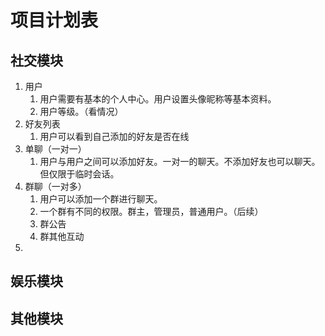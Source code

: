 # 项目计划表

## 社交模块

1. 用户
   1. 用户需要有基本的个人中心。用户设置头像昵称等基本资料。
   2. 用户等级。（看情况）
2. 好友列表
   1. 用户可以看到自己添加的好友是否在线
3. 单聊（一对一）
   1. 用户与用户之间可以添加好友。一对一的聊天。不添加好友也可以聊天。但仅限于临时会话。
4. 群聊（一对多）
   1. 用户可以添加一个群进行聊天。
   2. 一个群有不同的权限。群主，管理员，普通用户。（后续）
   3. 群公告
   4. 群其他互动
5. 
## 娱乐模块

## 其他模块